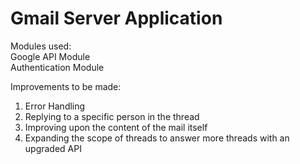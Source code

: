 # Gmail Server Application 
Modules used:  
Google API Module  
Authentication Module  

Improvements to be made:
1. Error Handling
2. Replying to a specific person in the thread
3. Improving upon the content of the mail itself
4. Expanding the scope of threads to answer more threads with an upgraded API




